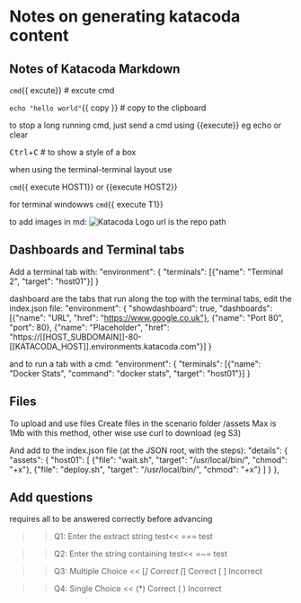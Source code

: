 # Notes on generating katacoda content

## Notes of Katacoda Markdown

`cmd`{{ excute}}   # excute cmd

`echo "hello world"`{{ copy }}   # copy to the clipboard

to stop a long running cmd, just send a cmd using {{execute}}   eg echo or clear

<kbd>Ctrl</kbd>+<kbd>C</kbd>  # to show a style of a box

when using the terminal-terminal layout use

`cmd`{{ execute HOST1}}    or {{execute HOST2}}

for terminal windowws
`cmd`{{ execute T1}}

to add images in md:
![Katacoda Logo](/scenario-examples/scenarios/displaying-images/assets/logo-text-with-head.png)
url is the repo path


## Dashboards and Terminal tabs
Add  a terminal tab with:
"environment": {
  "terminals": [{"name": "Terminal 2", "target": "host01"}]
}

dashboard are the tabs that run along  the top with the terminal tabs, edit the index.json file:
"environment": {
    "showdashboard": true,
    "dashboards": [{"name": "URL", "href": "https://www.google.co.uk"},
        {"name": "Port 80", "port": 80},
        {"name": "Placeholder", "href": "https://[[HOST_SUBDOMAIN]]-80-[[KATACODA_HOST]].environments.katacoda.com"}]
}


and to run a tab with a cmd:
"environment": {
  "terminals": [{"name": "Docker Stats", "command": "docker stats", "target": "host01"}]
}

## Files
To upload and use files
Create files in the scenario folder /assets
Max is 1Mb with this method, other wise use curl to download (eg S3)

And add to the index.json file (at the JSON root, with the steps):
"details": {
    "assets": {
        "host01": [
            {"file": "wait.sh", "target": "/usr/local/bin/", "chmod": "+x"},
            {"file": "deploy.sh", "target": "/usr/local/bin/", "chmod": "+x"}
        ]
    }
},


## Add questions
requires all to be answered correctly before advancing

>>Q1: Enter the extract string test<<
=== test

>>Q2: Enter the string containing test<<
=~= test

>>Q3: Multiple Choice <<
[*] Correct
[*] Correct
[ ] Incorrect

>>Q4: Single Choice <<
(*) Correct
( ) Incorrect